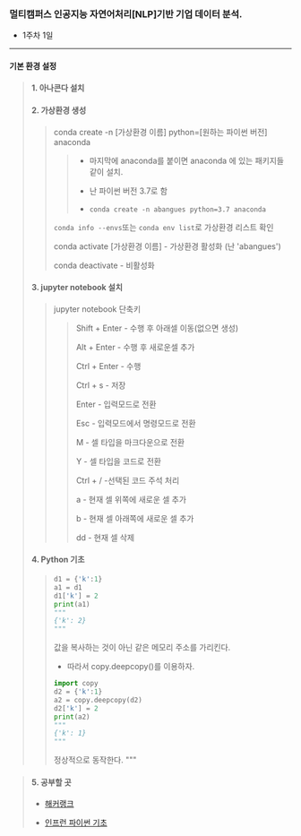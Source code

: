 ### 멀티캠퍼스 인공지능 자연어처리[NLP]기반 기업 데이터 분석.
- 1주차 1일
---
#### 기본 환경 설정
>
> #### 1. 아나콘다 설치
> 
> #### 2. 가상환경 생성
>> conda create -n [가상환경 이름] python=[원하는 파이썬 버전] anaconda
>>> - 마지막에 anaconda를 붙이면 anaconda 에 있는 패키지들 같이 설치.
>>> 
>>> - 난 파이썬 버전 3.7로 함
>>> 
>>> - ```conda create -n abangues python=3.7 anaconda```
>>
>> ```conda info --envs```또는 ```conda env list```로 가상환경 리스트 확인
>>
>> conda activate [가상환경 이름] - 가상환경 활성화 (난 'abangues')
>> 
>> conda deactivate - 비활성화 
>
> #### 3. jupyter notebook 설치
>> jupyter notebook 단축키
>>> Shift + Enter - 수행 후 아래셀 이동(없으면 생성)
>>> 
>>> Alt + Enter - 수행 후 새로운셀 추가
>>> 
>>> Ctrl + Enter - 수행
>>> 
>>> Ctrl + s - 저장
>>> 
>>> Enter - 입력모드로 전환
>>> 
>>> Esc - 입력모드에서 명령모드로 전환
>>> 
>>> M - 셀 타입을 마크다운으로 전환
>>> 
>>> Y - 셀 타입을 코드로 전환
>>> 
>>> Ctrl + / -선택된 코드 주석 처리
>>> 
>>> a - 현재 셀 위쪽에 새로운 셀 추가
>>> 
>>> b - 현재 셀 아래쪽에 새로운 셀 추가
>>> 
>>> dd - 현재 셀 삭제
>
> #### 4. Python 기초
>> ```Python
>> d1 = {'k':1}
>> a1 = d1
>> d1['k'] = 2
>> print(a1)
>> """
>> {'k': 2}
>> """
>> ```
>>값을 복사하는 것이 아닌 같은 메모리 주소를 가리킨다. 
>> - 따라서 copy.deepcopy()를 이용하자.
>> 
>> ```Python
>> import copy
>> d2 = {'k':1}
>> a2 = copy.deepcopy(d2)
>> d2['k'] = 2
>> print(a2)
>> """
>> {'k': 1}
>> """
>> ```
>> 정상적으로 동작한다.
"""
 
> #### 5. 공부할 곳
> - [해커랭크](https://www.hackerrank.com/challenges)
> 
> - [인프런 파이썬 기초](https://www.inflearn.com/course/%EB%82%98%EB%8F%84%EC%BD%94%EB%94%A9-%ED%8C%8C%EC%9D%B4%EC%8D%AC-%EA%B8%B0%EB%B3%B8#)
